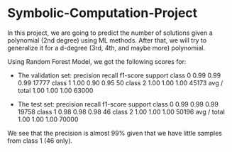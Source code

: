 # Symbolic-Computation-Project

In this project, we are going to predict the number of solutions given a polynomial (2nd degree) using ML methods.
After that, we will try to generalize it for a d-degree (3rd, 4th, and maybe more) polynomial.

Using Random Forest Model, we got the following scores for:

- The validation set:
             precision    recall  f1-score   support
    class 0       0.99      0.99      0.99     17777
    class 1       1.00      0.90      0.95        50
    class 2       1.00      1.00      1.00     45173
avg / total       1.00      1.00      1.00     63000

- The test set:
             precision    recall  f1-score   support
    class 0       0.99      0.99      0.99     19758
    class 1       0.98      0.98      0.98        46
    class 2       1.00      1.00      1.00     50196
avg / total       1.00      1.00      1.00     70000

We see that the precision is almost 99% given that we have little samples from class 1 (46 only).

